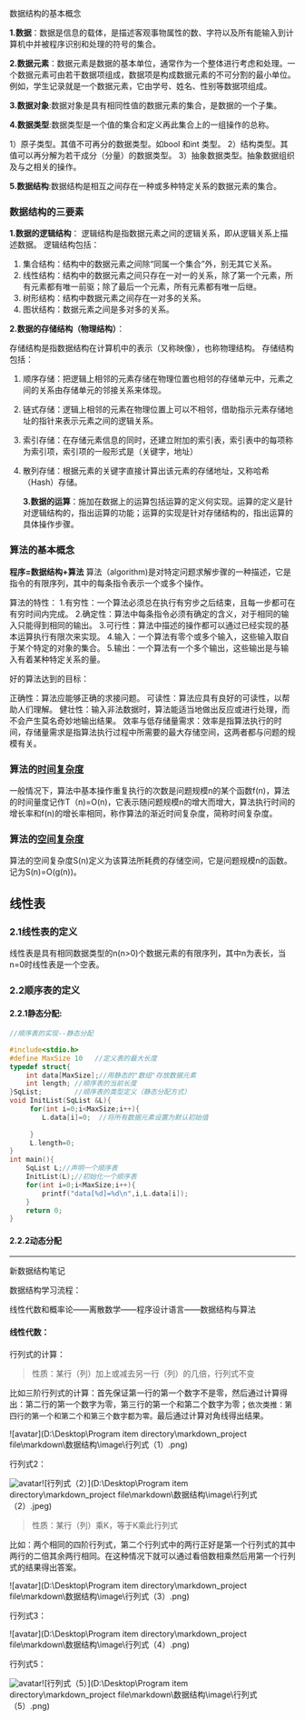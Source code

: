 数据结构的基本概念

**1.数据**：数据是信息的载体，是描述客观事物属性的数、字符以及所有能输入到计算机中并被程序识别和处理的符号的集合。

**2.数据元素**：数据元素是数据的基本单位，通常作为一个整体进行考虑和处理。一个数据元素可由若干数据项组成，数据项是构成数据元素的不可分割的最小单位。例如，学生记录就是一个数据元素，它由学号、姓名、性别等数据项组成。

**3.数据对象**:数据对象是具有相同性值的数据元素的集合，是数据的一个子集。

**4.数据类型**:数据类型是一个值的集合和定义再此集合上的一组操作的总称。

1）原子类型。其值不可再分的数据类型。如bool 和int 类型。
2）结构类型。其值可以再分解为若干成分（分量）的数据类型。
3）抽象数据类型。抽象数据组织及与之相关的操作。

**5.数据结构**:数据结构是相互之间存在一种或多种特定关系的数据元素的集合。

### 数据结构的三要素

**1.数据的逻辑结构**：
逻辑结构是指数据元素之间的逻辑关系，即从逻辑关系上描述数据。
逻辑结构包括：

1. 集合结构：结构中的数据元素之间除“同属一个集合”外，别无其它关系。
2. 线性结构：结构中的数据元素之间只存在一对一的关系，除了第一个元素，所有元素都有唯一前驱；除了最后一个元素，所有元素都有唯一后继。
3. 树形结构：结构中数据元素之间存在一对多的关系。
4. 图状结构：数据元素之间是多对多的关系。

**2.数据的存储结构（物理结构）**：

存储结构是指数据结构在计算机中的表示（又称映像），也称物理结构。
存储结构包括：

1. 顺序存储：把逻辑上相邻的元素存储在物理位置也相邻的存储单元中，元素之间的关系由存储单元的邻接关系来体现。

2. 链式存储：逻辑上相邻的元素在物理位置上可以不相邻，借助指示元素存储地址的指针来表示元素之间的逻辑关系。

3. 索引存储：在存储元素信息的同时，还建立附加的索引表，索引表中的每项称为索引项，索引项的一般形式是（关键字，地址）

4. 散列存储：根据元素的关键字直接计算出该元素的存储地址，又称哈希（Hash）存储。

    

   **3.数据的运算**：施加在数据上的运算包括运算的定义何实现。运算的定义是针对逻辑结构的，指出运算的功能；运算的实现是针对存储结构的，指出运算的具体操作步骤。

### 算法的基本概念

**程序=数据结构+算法**
算法（algorithm)是对特定问题求解步骤的一种描述，它是指令的有限序列，其中的每条指令表示一个或多个操作。

算法的特性：
1.有穷性：一个算法必须总在执行有穷步之后结束，且每一步都可在有穷时间内完成。
2.确定性：算法中每条指令必须有确定的含义，对于相同的输入只能得到相同的输出。
3.可行性：算法中描述的操作都可以通过已经实现的基本运算执行有限次来实现。
4.输入：一个算法有零个或多个输入，这些输入取自于某个特定的对象的集合。
5.输出：一个算法有一个多个输出，这些输出是与输入有着某种特定关系的量。

好的算法达到的目标：

正确性：算法应能够正确的求接问题。
可读性：算法应具有良好的可读性，以帮助人们理解。
健壮性：输入非法数据时，算法能适当地做出反应或进行处理，而不会产生莫名奇妙地输出结果。
效率与低存储量需求：效率是指算法执行的时间，存储量需求是指算法执行过程中所需要的最大存储空间，这两者都与问题的规模有关。

### 算法的[时间复杂度](https://so.csdn.net/so/search?q=时间复杂度&spm=1001.2101.3001.7020)

一般情况下，算法中基本操作重复执行的次数是问题规模n的某个函数f(n)，算法的时间量度记作T（n)=O(n)，它表示随问题规模n的增大而增大，算法执行时间的增长率和f(n)的增长率相同，称作算法的渐近时间复杂度，简称时间复杂度。

### 算法的[空间复杂度](https://so.csdn.net/so/search?q=空间复杂度&spm=1001.2101.3001.7020)

算法的空间复杂度S(n)定义为该算法所耗费的存储空间，它是问题规模n的函数。记为S(n)=O(g(n))。

## 线性表

### 2.1线性表的定义

线性表是具有相同数据类型的n(n>0)个数据元素的有限序列，其中n为表长，当n=0时线性表是一个空表。

### 2.2顺序表的定义

#### 2.2.1静态分配:

```c
//顺序表的实现--静态分配

#include<stdio.h>
#define MaxSize 10   //定义表的最大长度 
typedef struct{
	int data[MaxSize];//用静态的"数组"存放数据元素
	int length; //顺序表的当前长度  
}SqList;        //顺序表的类型定义（静态分配方式） 
void InitList(SqList &L){
	 for(int i=0;i<MaxSize;i++){
	 	L.data[i]=0;  //将所有数据元素设置为默认初始值
		  
	 }
	 L.length=0;
}
int main(){
	SqList L;//声明一个顺序表
	InitList(L);//初始化一个顺序表
	for(int i=0;i<MaxSize;i++){
		printf("data[%d]=%d\n",i,L.data[i]);
	}
	return 0; 
}

```

#### 2.2.2动态分配

---

新数据结构笔记

数据结构学习流程：

线性代数和概率论——离散数学——程序设计语言——数据结构与算法

#### 线性代数：

行列式的计算：

> 性质：某行（列）加上或减去另一行（列）的几倍，行列式不变

比如三阶行列式的计算：首先保证第一行的第一个数字不是零，然后通过计算得出：第二行的第一个数字为零，第三行的第一个和第二个数字为零；<font size=2>依次类推：第四行的第一个和第二个和第三个数字都为零。</font>最后通过计算对角线得出结果。

![avatar](D:\Desktop\Program item directory\markdown_project file\markdown\数据结构\image\行列式（1）.png)

行列式2：

![avatar]()![行列式（2）](D:\Desktop\Program item directory\markdown_project file\markdown\数据结构\image\行列式（2）.jpeg)

> 性质：某行（列）乘K，等于K乘此行列式

比如：两个相同的四阶行列式，第二个行列式中的两行正好是第一个行列式的其中两行的二倍其余两行相同。在这种情况下就可以通过看倍数相乘然后用第一个行列式的结果得出答案。

![avatar](D:\Desktop\Program item directory\markdown_project file\markdown\数据结构\image\行列式（3）.png)

行列式3：

![avatar](D:\Desktop\Program item directory\markdown_project file\markdown\数据结构\image\行列式（4）.png)

行列式5：

![avatar]()![行列式（5）](D:\Desktop\Program item directory\markdown_project file\markdown\数据结构\image\行列式（5）.png)

 
